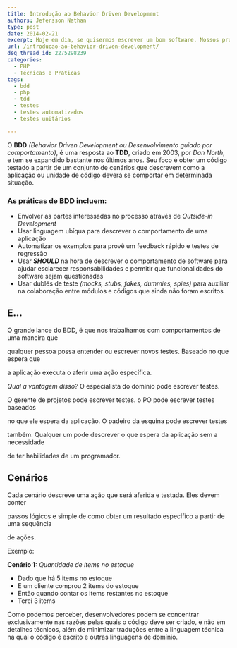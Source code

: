 ```yaml
---
title: Introdução ao Behavior Driven Development
authors: Jefersson Nathan
type: post
date: 2014-02-21
excerpt: Hoje em dia, se quisermos escrever um bom software. Nossos programadores devem ser especialistas na regra de domínio de nossa aplicação. Não mas...
url: /introducao-ao-behavior-driven-development/
dsq_thread_id: 2275298239
categories:
  - PHP
  - Técnicas e Práticas
tags:
  - bdd
  - php
  - tdd
  - testes
  - testes automatizados
  - testes unitários

---
```

O **BDD** _(Behavior Driven Development ou Desenvolvimento guiado por comportamento)_, é uma resposta ao **TDD**, criado em 2003, por _Dan North_, e tem se expandido bastante nos últimos anos. Seu foco é obter um código testado a partir de um conjunto de cenários que descrevem como a aplicação ou unidade de código deverá se comportar em determinada situação.

### As práticas de **BDD** incluem:

  * Envolver as partes interessadas no processo através de _Outside-in Development_
  * Usar linguagem ubíqua para descrever o comportamento de uma aplicação
  * Automatizar os exemplos para provê um feedback rápido e testes de regressão
  * Usar **_SHOULD_** na hora de descrever o comportamento de software para ajudar esclarecer responsabilidades e permitir que funcionalidades do software sejam questionadas
  * Usar dublês de teste _(mocks, stubs, fakes, dummies, spies)_ para auxiliar na colaboração entre módulos e códigos que ainda não foram escritos

## E&#8230;

O grande lance do BDD, é que nos trabalhamos com comportamentos de uma maneira que
  
qualquer pessoa possa entender ou escrever novos testes. Baseado no que espera que
  
a aplicação executa o aferir uma ação específica.
  
_Qual a vantagem disso?_ O especialista do domínio pode escrever testes.
  
O gerente de projetos pode escrever testes. o PO pode escrever testes baseados
  
no que ele espera da aplicação. O padeiro da esquina pode escrever testes
  
também. Qualquer um pode descrever o que espera da aplicação sem a necessidade
  
de ter habilidades de um programador.

## Cenários

Cada cenário descreve uma ação que será aferida e testada. Eles devem conter
  
passos lógicos e simple de como obter um resultado específico a partir de uma sequência
  
de ações.

Exemplo:

**Cenário 1:** _Quantidade de items no estoque_

  * Dado que há 5 items no estoque
  * E um cliente comprou 2 items do estoque
  * Então quando contar os items restantes no estoque
  * Terei 3 items

Como podemos perceber, desenvolvedores podem se concentrar exclusivamente nas razões pelas quais o código deve ser criado, e não em detalhes técnicos, além de minimizar traduções entre a linguagem técnica na qual o código é escrito e outras linguagens de domínio.